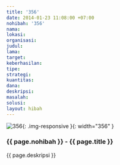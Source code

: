 ```yaml
---
title: '356'
date: 2014-01-23 11:08:00 +07:00
nohibah: '356'
nama:
lokasi:
organisasi:
judul:
lama:
target:
keberhasilan:
tipe:
strategi:
kuantitas:
dana:
deskripsi:
masalah:
solusi:
layout: hibah
---
```


![356](/static/img/hibahcms/356.png){: .img-responsive }{: width="356" }

### {{ page.nohibah }} - {{ page.title }}

{{ page.deskripsi }}
